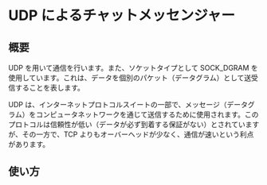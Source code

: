 # UDP によるチャットメッセンジャー

## 概要

UDP を用いて通信を行います。また、ソケットタイプとして SOCK_DGRAM を使用しています。これは、データを個別のパケット（データグラム）として送受信することを表します。

UDP は、インターネットプロトコルスイートの一部で、メッセージ（データグラム）をコンピュータネットワークを通じて送信するために使用されます。このプロトコルは信頼性が低い（データが必ず到着する保証がない）とされていますが、その一方で、TCP よりもオーバーヘッドが少なく、通信が速いという利点があります。

## 使い方
